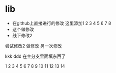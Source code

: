 # lib
- 在github上直接进行的修改 这里添加1 2 3 4 5 6 7 8
- 这个做修改
- 线下修改2

尝试修改2
做修改
另一次修改

kkk
ddd
在主分支里面填东西了

1
2
3
4
5
6
7
8
9
10
11
12
13
14
